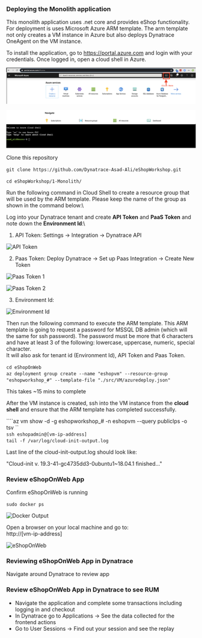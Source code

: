 ### Deploying the Monolith application
This monolith application uses .net core and provides eShop functionality.\
For deployment is uses Microsoft Azure ARM template. The arm template not only creates a VM instance in Azure but also deploys Dynatrace OneAgent on the VM instance.

To install the application, go to https://portal.azure.com and login with your credentials. Once logged in, open a cloud shell in Azure.

![Image of Azure Cloud Shell-1](../images/AzureCloudShell1.png)

![Image of Azure Cloud Shell-2](../images/AzureCloudShell2.png)

Clone this repository

```git clone https://github.com/Dynatrace-Asad-Ali/eShopWorkshop.git```

```cd eShopWorkshop/1-Monolith/```


Run the following command in Cloud Shell to create a resource group that will be used by the ARM template. Please keep the name of the group as shown in the command below:\

Log into your Dynatrace tenant and create **API Token** and **PaaS Token** and note down the **Environment Id**:\
1. API Token: Settings -> Integration -> Dynatrace API

![API Token](../images/ApiToken.png)

2. Paas Token: Deploy Dynatrace -> Set up Paas Integration -> Create New Token

![Paas Token 1](../images/PaasToken1.png)

![Paas Token 2](../images/PaasToken2.png)

3. Environment Id:

![Environment Id](../images/EnvironmentID.png)


Then run the following command to execute the ARM template. This ARM template is going to request a password for MSSQL DB admin (which will the same for ssh password). The password must be more that 6 characters and have at least 3 of the following: lowercase, uppercase, numeric, special character.\
It will also ask for tenant id (Environment Id), API Token and Paas Token. 

```cd eShopOnWeb```\
```az deployment group create --name "eshopvm" --resource-group "eshopworkshop_#" --template-file "./src/VM/azuredeploy.json"```

This takes ~15 mins to complete

After the VM instance is created, ssh into the VM instance from the **cloud shell** and ensure that the ARM template has completed successfully.

````az vm show -d -g eshopworkshop_# -n eshopvm --query publicIps -o tsv ``\
```ssh eshopadmin@[vm-ip-address]```\
```tail -f /var/log/cloud-init-output.log ```

Last line of the cloud-init-output.log should look like:


"Cloud-init v. 19.3-41-gc4735dd3-0ubuntu1~18.04.1 finished..."


### Review eShopOnWeb App
Confirm eShopOnWeb is running

```sudo docker ps ```

![Docker Output](../images/Docker.png)

Open a browser on your local machine and go to:\
http://[vm-ip-address]

![eShopOnWeb](../images/EShopOnWeb.png) 


### Reviewing eShopOnWeb App in Dynatrace
Navigate around Dynatrace to review app


### Review eShopOnWeb App in Dynatrace to see RUM
- Navigate the application and complete some transactions including logging in and checkout
- In Dynatrace go to Applications -> See the data collected for the frontend actions 
- Go to User Sessions -> Find out your session and see the replay
